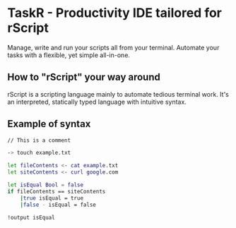 # TaskR - Productivity IDE tailored for rScript
Manage, write and run your scripts all from your terminal. Automate your tasks with a flexible, yet simple all-in-one. 

## How to "rScript" your way around
rScript is a scripting language mainly to automate tedious terminal work. It's an interpreted, statically typed language with intuitive syntax. 

## Example of syntax
````bash
// This is a comment

-> touch example.txt

let fileContents <- cat example.txt
let siteContents <- curl google.com

let isEqual Bool = false
if fileContents == siteContents 
    |true isEqual = true
    |false - isEqual = false

!output isEqual
````